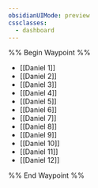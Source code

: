 ```yaml
---
obsidianUIMode: preview
cssclasses:
  - dashboard
---
```

%% Begin Waypoint %%
- [[Daniel 1]]
- [[Daniel 2]]
- [[Daniel 3]]
- [[Daniel 4]]
- [[Daniel 5]]
- [[Daniel 6]]
- [[Daniel 7]]
- [[Daniel 8]]
- [[Daniel 9]]
- [[Daniel 10]]
- [[Daniel 11]]
- [[Daniel 12]]

%% End Waypoint %%